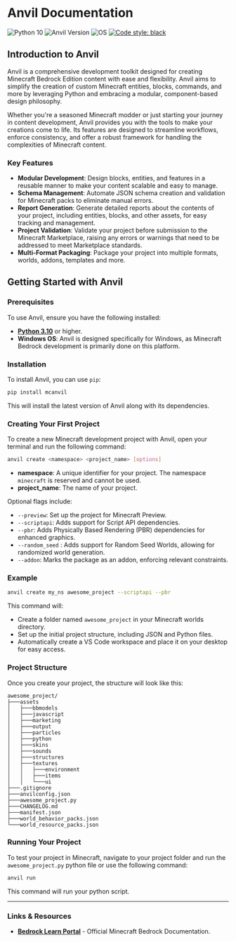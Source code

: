 # Anvil Documentation

![Python 10](https://img.shields.io/badge/python-3.10%20%20|%20%203.11%20%20|%20%203.12-g.svg)
![Anvil Version](https://img.shields.io/badge/beta-0.8.3-yellow.svg)
![OS](https://img.shields.io/badge/OS-Windows-blue.svg)
[![Code style: black](https://img.shields.io/badge/code%20style-black-000000.svg)](https://github.com/psf/black)

## Introduction to Anvil

Anvil is a comprehensive development toolkit designed for creating Minecraft Bedrock Edition content with ease and flexibility. Anvil aims to simplify the creation of custom Minecraft entities, blocks, commands, and more by leveraging Python and embracing a modular, component-based design philosophy.

Whether you're a seasoned Minecraft modder or just starting your journey in content development, Anvil provides you with the tools to make your creations come to life. Its features are designed to streamline workflows, enforce consistency, and offer a robust framework for handling the complexities of Minecraft content.

### Key Features

- **Modular Development**: Design blocks, entities, and features in a reusable manner to make your content scalable and easy to manage.
- **Schema Management**: Automate JSON schema creation and validation for Minecraft packs to eliminate manual errors.
- **Report Generation**: Generate detailed reports about the contents of your project, including entities, blocks, and other assets, for easy tracking and management.
- **Project Validation**: Validate your project before submission to the Minecraft Marketplace, raising any errors or warnings that need to be addressed to meet Marketplace standards.
- **Multi-Format Packaging**: Package your project into multiple formats, worlds, addons, templates and more.

## Getting Started with Anvil

### Prerequisites

To use Anvil, ensure you have the following installed:

- [**Python 3.10**](https://www.python.org/downloads/) or higher.
- **Windows OS**: Anvil is designed specifically for Windows, as Minecraft Bedrock development is primarily done on this platform.

### Installation

To install Anvil, you can use `pip`:

```bash
pip install mcanvil
```

This will install the latest version of Anvil along with its dependencies.

### Creating Your First Project

To create a new Minecraft development project with Anvil, open your terminal and run the following command:

```bash
anvil create <namespace> <project_name> [options]
```

- **namespace**: A unique identifier for your project. The namespace `minecraft` is reserved and cannot be used.
- **project_name**: The name of your project.

Optional flags include:

- `--preview`: Set up the project for Minecraft Preview.
- `--scriptapi`: Adds support for Script API dependencies.
- `--pbr`: Adds Physically Based Rendering (PBR) dependencies for enhanced graphics.
- `--random_seed` : Adds support for Random Seed Worlds, allowing for randomized world generation.
- `--addon`: Marks the package as an addon, enforcing relevant constraints.

### Example

```bash
anvil create my_ns awesome_project --scriptapi --pbr
```

This command will:

- Create a folder named `awesome_project` in your Minecraft worlds directory.
- Set up the initial project structure, including JSON and Python files.
- Automatically create a VS Code workspace and place it on your desktop for easy access.

### Project Structure

Once you create your project, the structure will look like this:

```
awesome_project/
├───assets
│   ├───bbmodels
│   ├───javascript
│   ├───marketing
│   ├───output
│   ├───particles
│   ├───python
│   ├───skins
│   ├───sounds
│   ├───structures
│   ├───textures
│   │   ├───environment
│   │   ├───items
│   │   └───ui
├───.gitignore
├───anvilconfig.json
├───awesome_project.py
├───CHANGELOG.md
├───manifest.json
├───world_behavior_packs.json
└───world_resource_packs.json
```

### Running Your Project

To test your project in Minecraft, navigate to your project folder and run the `awesome_project.py` python file or use the following command:

```bash
anvil run
```

This command will run your python script.

---

### Links & Resources

- [**Bedrock Learn Portal**](https://learn.microsoft.com/en-gb/minecraft/creator/reference/) - Official Minecraft Bedrock Documentation.
